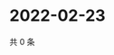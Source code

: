 # 2022-02-23

共 0 条

<!-- BEGIN WEIBO -->
<!-- 最后更新时间 Wed Feb 23 2022 13:11:17 GMT+0800 (China Standard Time) -->

<!-- END WEIBO -->
